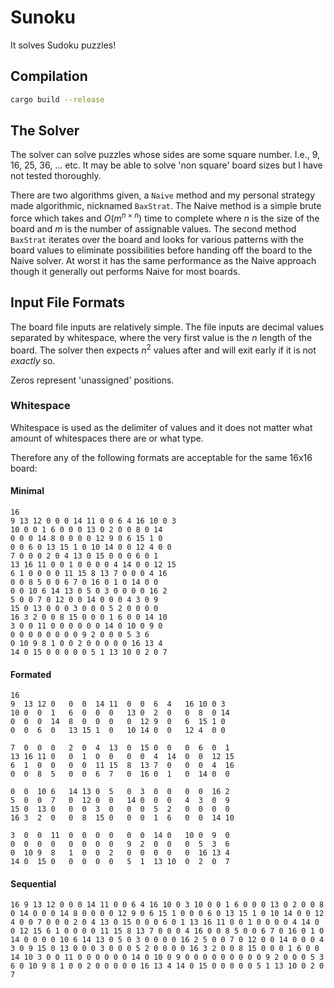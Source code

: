 # Sunoku

It solves Sudoku puzzles!

## Compilation

```bash
cargo build --release
```

## The Solver

The solver can solve puzzles whose sides are some square number. I.e., 9, 16, 25, 36, ... etc. It may be able to solve 'non square' board sizes but I have not tested thoroughly.

There are two algorithms given, a `Naive` method and my personal strategy made algorithmic, nicknamed `BaxStrat`. The Naive method is a simple brute force which takes and $O(m^{n \times n})$ time to complete where $n$ is the size of the board and $m$ is the number of assignable values. The second method `BaxStrat` iterates over the board and looks for various patterns with the board values to eliminate possibilities before handing off the board to the Naive solver. At worst it has the same performance as the Naive approach though it generally out performs Naive for most boards.

## Input File Formats

The board file inputs are relatively simple. The file inputs are decimal values separated by whitespace, where the very first value is the $n$ length of the board. The solver then expects $n^2$ values after and will exit early if it is not *exactly* so.

Zeros represent 'unassigned' positions.

### Whitespace

Whitespace is used as the delimiter of values and it does not matter what amount of whitespaces there are or what type.

Therefore any of the following formats are acceptable for the same 16x16 board:

#### Minimal

```text
16
9 13 12 0 0 0 14 11 0 0 6 4 16 10 0 3
10 0 0 1 6 0 0 0 13 0 2 0 0 8 0 14
0 0 0 14 8 0 0 0 0 12 9 0 6 15 1 0
0 0 6 0 13 15 1 0 10 14 0 0 12 4 0 0
7 0 0 0 2 0 4 13 0 15 0 0 0 6 0 1
13 16 11 0 0 1 0 0 0 0 4 14 0 0 12 15
6 1 0 0 0 0 11 15 8 13 7 0 0 0 4 16
0 0 8 5 0 0 6 7 0 16 0 1 0 14 0 0
0 0 10 6 14 13 0 5 0 3 0 0 0 0 16 2
5 0 0 7 0 12 0 0 14 0 0 0 4 3 0 9
15 0 13 0 0 0 3 0 0 0 5 2 0 0 0 0
16 3 2 0 0 8 15 0 0 0 1 6 0 0 14 10
3 0 0 11 0 0 0 0 0 0 14 0 10 0 9 0
0 0 0 0 0 0 0 0 9 2 0 0 0 5 3 6
0 10 9 8 1 0 0 2 0 0 0 0 0 16 13 4
14 0 15 0 0 0 0 0 5 1 13 10 0 2 0 7
```

#### Formated

```text
16
9  13 12 0   0  0  14 11  0  0  6  4   16 10 0 3
10 0  0  1   6  0  0  0   13 0  2  0   0  8  0 14
0  0  0  14  8  0  0  0   0  12 9  0   6  15 1 0
0  0  6  0   13 15 1  0   10 14 0  0   12 4  0 0

7  0  0  0   2  0  4  13  0  15 0  0   0  6  0  1
13 16 11 0   0  1  0  0   0  0  4  14  0  0  12 15
6  1  0  0   0  0  11 15  8  13 7  0   0  0  4  16
0  0  8  5   0  0  6  7   0  16 0  1   0  14 0  0

0  0  10 6   14 13 0  5   0  3  0  0   0  0  16 2
5  0  0  7   0  12 0  0   14 0  0  0   4  3  0  9
15 0  13 0   0  0  3  0   0  0  5  2   0  0  0  0
16 3  2  0   0  8  15 0   0  0  1  6   0  0  14 10

3  0  0  11  0  0  0  0   0  0  14 0   10 0  9  0
0  0  0  0   0  0  0  0   9  2  0  0   0  5  3  6
0  10 9  8   1  0  0  2   0  0  0  0   0  16 13 4
14 0  15 0   0  0  0  0   5  1  13 10  0  2  0  7
```

#### Sequential

```text
16 9 13 12 0 0 0 14 11 0 0 6 4 16 10 0 3 10 0 0 1 6 0 0 0 13 0 2 0 0 8 0 14 0 0 0 14 8 0 0 0 0 12 9 0 6 15 1 0 0 0 6 0 13 15 1 0 10 14 0 0 12 4 0 0 7 0 0 0 2 0 4 13 0 15 0 0 0 6 0 1 13 16 11 0 0 1 0 0 0 0 4 14 0 0 12 15 6 1 0 0 0 0 11 15 8 13 7 0 0 0 4 16 0 0 8 5 0 0 6 7 0 16 0 1 0 14 0 0 0 0 10 6 14 13 0 5 0 3 0 0 0 0 16 2 5 0 0 7 0 12 0 0 14 0 0 0 4 3 0 9 15 0 13 0 0 0 3 0 0 0 5 2 0 0 0 0 16 3 2 0 0 8 15 0 0 0 1 6 0 0 14 10 3 0 0 11 0 0 0 0 0 0 14 0 10 0 9 0 0 0 0 0 0 0 0 0 9 2 0 0 0 5 3 6 0 10 9 8 1 0 0 2 0 0 0 0 0 16 13 4 14 0 15 0 0 0 0 0 5 1 13 10 0 2 0 7
```

